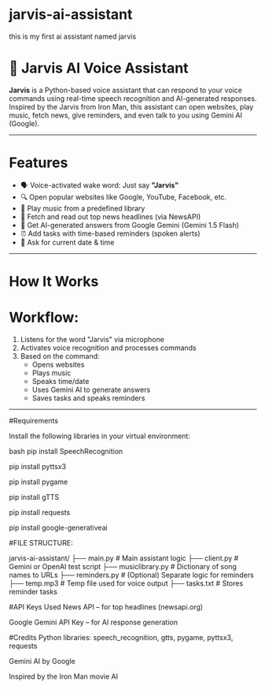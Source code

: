 # jarvis-ai-assistant
this is my first ai assistant named jarvis
# 🧠 Jarvis AI Voice Assistant

**Jarvis** is a Python-based voice assistant that can respond to your voice commands using real-time speech recognition and AI-generated responses. Inspired by the Jarvis from Iron Man, this assistant can open websites, play music, fetch news, give reminders, and even talk to you using Gemini AI (Google).

---

#  Features

- 🗣 Voice-activated wake word: Just say **"Jarvis"**
- 🔍 Open popular websites like Google, YouTube, Facebook, etc.
- 🎵 Play music from a predefined library
- 📰 Fetch and read out top news headlines (via NewsAPI)
- 🧠 Get AI-generated answers from Google Gemini (Gemini 1.5 Flash)
- ⏰ Add tasks with time-based reminders (spoken alerts)
- 📅 Ask for current date & time

---

# How It Works

# Workflow:
1. Listens for the word "Jarvis" via microphone
2. Activates voice recognition and processes commands
3. Based on the command:
   - Opens websites
   - Plays music
   - Speaks time/date
   - Uses Gemini AI to generate answers
   - Saves tasks and speaks reminders

---

#Requirements

Install the following libraries in your virtual environment:

bash
pip install SpeechRecognition

pip install pyttsx3

pip install pygame

pip install gTTS

pip install requests

pip install google-generativeai


#FILE STRUCTURE:

jarvis-ai-assistant/
├── main.py            # Main assistant logic
├── client.py          # Gemini or OpenAI test script
├── musiclibrary.py    # Dictionary of song names to URLs
├── reminders.py       # (Optional) Separate logic for reminders
├── temp.mp3           # Temp file used for voice output
├── tasks.txt          # Stores reminder tasks

#API Keys Used
News API – for top headlines (newsapi.org)

Google Gemini API Key – for AI response generation

#Credits
Python libraries: speech_recognition, gtts, pygame, pyttsx3, requests

Gemini AI by Google

Inspired by the Iron Man movie AI
